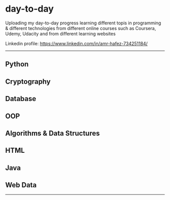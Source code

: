 # day-to-day
Uploading my day-to-day progress learning different topis in programming & different technologies from different online courses
such as Coursera, Udemy, Udacity and from different learning websites

Linkedin profile: https://www.linkedin.com/in/amr-hafez-734251184/

-----------------------------

Python
--

Cryptography
--
Database
--
OOP
--
Algorithms & Data Structures 
--
HTML
--
Java
--
Web Data
--
-------------------
